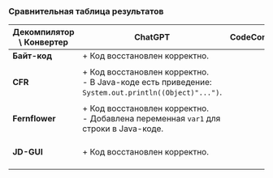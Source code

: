 ### Сравнительная таблица результатов

| **Декомпилятор \ Конвертер** | **ChatGPT**                                                                                          | **CodeConvert** | **J2K**                                   |
|------------------------------|------------------------------------------------------------------------------------------------------|-----------------|-------------------------------------------|
| **Байт-код**                 | + Код восстановлен корректно.                                                                        |                 |                                           |
| **CFR**                      | + Код восстановлен корректно.<br>- В Java-коде есть приведение: `System.out.println((Object)"...")`. |                 | - `println("Division by zero!" as Any)`.  |
| **Fernflower**               | + Код восстановлен корректно.<br>- Добавлена переменная `var1` для строки в Java-коде.               |                 | - Добавлена переменная `var1` для строки. |
| **JD-GUI**                   | + Код восстановлен корректно.                                                                        |                 | + Код восстановлен корректно.             |